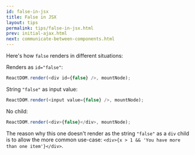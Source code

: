 ```yaml
---
id: false-in-jsx
title: False in JSX
layout: tips
permalink: tips/false-in-jsx.html
prev: initial-ajax.html
next: communicate-between-components.html
---
```


Here's how `false` renders in different situations:

Renders as `id="false"`:

```js
ReactDOM.render(<div id={false} />, mountNode);
```

String `"false"` as input value:

```js
ReactDOM.render(<input value={false} />, mountNode);
```

No child:

```js
ReactDOM.render(<div>{false}</div>, mountNode);
```

The reason why this one doesn't render as the string `"false"` as a `div` child is to allow the more common use-case: `<div>{x > 1 && 'You have more than one item'}</div>`.
